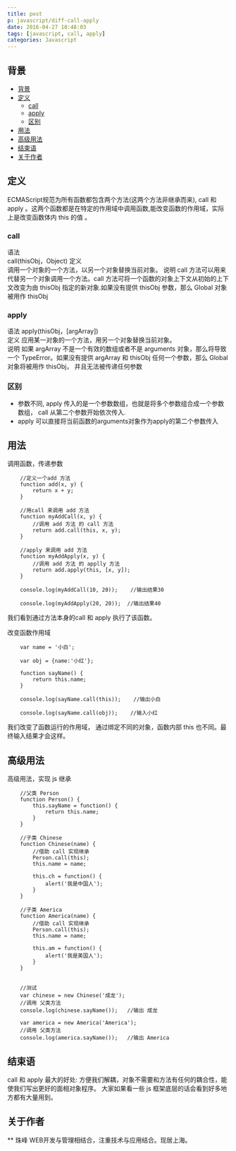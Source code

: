 ```yaml
---
title: post
p: javascript/diff-call-apply
date: 2016-04-27 10:48:03
tags: [javascript, call, apply]
categories: Javascript
---
```


## 背景

<!-- TOC -->

- [背景](#背景)
- [定义](#定义)
    - [call](#call)
    - [apply](#apply)
    - [区别](#区别)
- [用法](#用法)
- [高级用法](#高级用法)
- [结束语](#结束语)
- [关于作者](#关于作者)

<!-- /TOC -->

<!--more-->
## 定义
ECMAScript规范为所有函数都包含两个方法(这两个方法非继承而来), call 和 apply 。这两个函数都是在特定的作用域中调用函数,能改变函数的作用域，实际上是改变函数体内 this 的值 。

### call
语法	
    call(thisObj，Object)
定义	
    调用一个对象的一个方法，以另一个对象替换当前对象。
说明
	call 方法可以用来代替另一个对象调用一个方法。call 方法可将一个函数的对象上下文从初始的上下文改变为由 thisObj 指定的新对象.如果没有提供 thisObj 参数，那么 Global 对象被用作 thisObj

### apply
语法
    apply(thisObj，[argArray])	
定义
    应用某一对象的一个方法，用另一个对象替换当前对象。	
说明
    如果 argArray 不是一个有效的数组或者不是 arguments 对象，那么将导致一个 TypeError。如果没有提供 argArray 和 thisObj 任何一个参数，那么 Global 对象将被用作 thisObj， 并且无法被传递任何参数

### 区别
- 参数不同, apply 传入的是一个参数数组，也就是将多个参数组合成一个参数数组， call 从第二个参数开始依次传入.
- apply 可以直接将当前函数的arguments对象作为apply的第二个参数传入

## 用法

调用函数，传递参数
``` JS
    //定义一个add 方法
    function add(x, y) {
        return x + y;
    }

    //用call 来调用 add 方法
    function myAddCall(x, y) {
        //调用 add 方法 的 call 方法
        return add.call(this, x, y);
    }

    //apply 来调用 add 方法
    function myAddApply(x, y) {
        //调用 add 方法 的 applly 方法
        return add.apply(this, [x, y]);
    }

    console.log(myAddCall(10, 20));    //输出结果30
  
    console.log(myAddApply(20, 20));  //输出结果40
```

我们看到通过方法本身的call 和 apply 执行了该函数。

改变函数作用域
``` JS
    var name = '小白';

    var obj = {name:'小红'};

    function sayName() {
        return this.name;
    }

    console.log(sayName.call(this));    //输出小白

    console.log(sayName.call(obj));    //输入小红
```    
我们改变了函数运行的作用域， 通过绑定不同的对象，函数内部 this 也不同。最终输入结果才会这样。


## 高级用法
高级用法，实现 js 继承
``` JS
    //父类 Person
    function Person() {
        this.sayName = function() {
            return this.name;
        }
    }

    //子类 Chinese
    function Chinese(name) {
        //借助 call 实现继承
        Person.call(this);
        this.name = name;

        this.ch = function() {
            alert('我是中国人');
        }
    }

    //子类 America
    function America(name) {
        //借助 call 实现继承
        Person.call(this);
        this.name = name;

        this.am = function() {
            alert('我是美国人');
        }
    }


    //测试
    var chinese = new Chinese('成龙');
    //调用 父类方法
    console.log(chinese.sayName());   //输出 成龙

    var america = new America('America');
    //调用 父类方法
    console.log(america.sayName());   //输出 America
```

## 结束语
call 和 apply 最大的好处: 方便我们解耦，对象不需要和方法有任何的耦合性，能使我们写出更好的面相对象程序。
大家如果看一些 js 框架底层的话会看到好多地方都有大量用到。

## 关于作者
** 珠峰
WEB开发与管理相结合，注重技术与应用结合。现居上海。 
